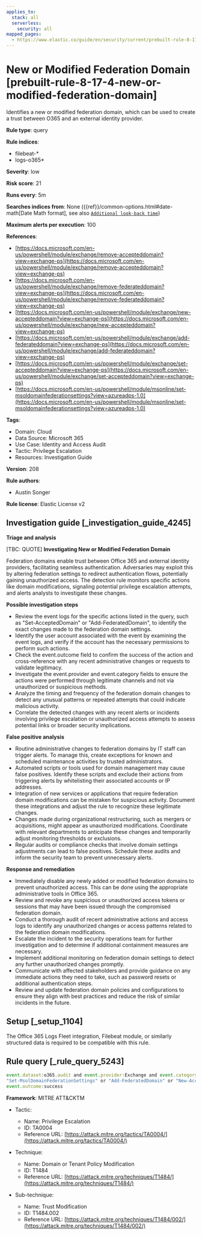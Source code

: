 ```yaml
---
applies_to:
  stack: all
  serverless:
    security: all
mapped_pages:
  - https://www.elastic.co/guide/en/security/current/prebuilt-rule-8-17-4-new-or-modified-federation-domain.html
---
```


# New or Modified Federation Domain [prebuilt-rule-8-17-4-new-or-modified-federation-domain]

Identifies a new or modified federation domain, which can be used to create a trust between O365 and an external identity provider.

**Rule type**: query

**Rule indices**:

* filebeat-*
* logs-o365*

**Severity**: low

**Risk score**: 21

**Runs every**: 5m

**Searches indices from**: None ({{ref}}/common-options.html#date-math[Date Math format], see also [`Additional look-back time`](docs-content://solutions/security/detect-and-alert/create-detection-rule.md#rule-schedule))

**Maximum alerts per execution**: 100

**References**:

* [https://docs.microsoft.com/en-us/powershell/module/exchange/remove-accepteddomain?view=exchange-ps](https://docs.microsoft.com/en-us/powershell/module/exchange/remove-accepteddomain?view=exchange-ps)
* [https://docs.microsoft.com/en-us/powershell/module/exchange/remove-federateddomain?view=exchange-ps](https://docs.microsoft.com/en-us/powershell/module/exchange/remove-federateddomain?view=exchange-ps)
* [https://docs.microsoft.com/en-us/powershell/module/exchange/new-accepteddomain?view=exchange-ps](https://docs.microsoft.com/en-us/powershell/module/exchange/new-accepteddomain?view=exchange-ps)
* [https://docs.microsoft.com/en-us/powershell/module/exchange/add-federateddomain?view=exchange-ps](https://docs.microsoft.com/en-us/powershell/module/exchange/add-federateddomain?view=exchange-ps)
* [https://docs.microsoft.com/en-us/powershell/module/exchange/set-accepteddomain?view=exchange-ps](https://docs.microsoft.com/en-us/powershell/module/exchange/set-accepteddomain?view=exchange-ps)
* [https://docs.microsoft.com/en-us/powershell/module/msonline/set-msoldomainfederationsettings?view=azureadps-1.0](https://docs.microsoft.com/en-us/powershell/module/msonline/set-msoldomainfederationsettings?view=azureadps-1.0)

**Tags**:

* Domain: Cloud
* Data Source: Microsoft 365
* Use Case: Identity and Access Audit
* Tactic: Privilege Escalation
* Resources: Investigation Guide

**Version**: 208

**Rule authors**:

* Austin Songer

**Rule license**: Elastic License v2

## Investigation guide [_investigation_guide_4245]

**Triage and analysis**

[TBC: QUOTE]
**Investigating New or Modified Federation Domain**

Federation domains enable trust between Office 365 and external identity providers, facilitating seamless authentication. Adversaries may exploit this by altering federation settings to redirect authentication flows, potentially gaining unauthorized access. The detection rule monitors specific actions like domain modifications, signaling potential privilege escalation attempts, and alerts analysts to investigate these changes.

**Possible investigation steps**

* Review the event logs for the specific actions listed in the query, such as "Set-AcceptedDomain" or "Add-FederatedDomain", to identify the exact changes made to the federation domain settings.
* Identify the user account associated with the event by examining the event logs, and verify if the account has the necessary permissions to perform such actions.
* Check the event.outcome field to confirm the success of the action and cross-reference with any recent administrative changes or requests to validate legitimacy.
* Investigate the event.provider and event.category fields to ensure the actions were performed through legitimate channels and not via unauthorized or suspicious methods.
* Analyze the timing and frequency of the federation domain changes to detect any unusual patterns or repeated attempts that could indicate malicious activity.
* Correlate the detected changes with any recent alerts or incidents involving privilege escalation or unauthorized access attempts to assess potential links or broader security implications.

**False positive analysis**

* Routine administrative changes to federation domains by IT staff can trigger alerts. To manage this, create exceptions for known and scheduled maintenance activities by trusted administrators.
* Automated scripts or tools used for domain management may cause false positives. Identify these scripts and exclude their actions from triggering alerts by whitelisting their associated accounts or IP addresses.
* Integration of new services or applications that require federation domain modifications can be mistaken for suspicious activity. Document these integrations and adjust the rule to recognize these legitimate changes.
* Changes made during organizational restructuring, such as mergers or acquisitions, might appear as unauthorized modifications. Coordinate with relevant departments to anticipate these changes and temporarily adjust monitoring thresholds or exclusions.
* Regular audits or compliance checks that involve domain settings adjustments can lead to false positives. Schedule these audits and inform the security team to prevent unnecessary alerts.

**Response and remediation**

* Immediately disable any newly added or modified federation domains to prevent unauthorized access. This can be done using the appropriate administrative tools in Office 365.
* Review and revoke any suspicious or unauthorized access tokens or sessions that may have been issued through the compromised federation domain.
* Conduct a thorough audit of recent administrative actions and access logs to identify any unauthorized changes or access patterns related to the federation domain modifications.
* Escalate the incident to the security operations team for further investigation and to determine if additional containment measures are necessary.
* Implement additional monitoring on federation domain settings to detect any further unauthorized changes promptly.
* Communicate with affected stakeholders and provide guidance on any immediate actions they need to take, such as password resets or additional authentication steps.
* Review and update federation domain policies and configurations to ensure they align with best practices and reduce the risk of similar incidents in the future.


## Setup [_setup_1104]

The Office 365 Logs Fleet integration, Filebeat module, or similarly structured data is required to be compatible with this rule.


## Rule query [_rule_query_5243]

```js
event.dataset:o365.audit and event.provider:Exchange and event.category:web and event.action:("Set-AcceptedDomain" or
"Set-MsolDomainFederationSettings" or "Add-FederatedDomain" or "New-AcceptedDomain" or "Remove-AcceptedDomain" or "Remove-FederatedDomain") and
event.outcome:success
```

**Framework**: MITRE ATT&CKTM

* Tactic:

    * Name: Privilege Escalation
    * ID: TA0004
    * Reference URL: [https://attack.mitre.org/tactics/TA0004/](https://attack.mitre.org/tactics/TA0004/)

* Technique:

    * Name: Domain or Tenant Policy Modification
    * ID: T1484
    * Reference URL: [https://attack.mitre.org/techniques/T1484/](https://attack.mitre.org/techniques/T1484/)

* Sub-technique:

    * Name: Trust Modification
    * ID: T1484.002
    * Reference URL: [https://attack.mitre.org/techniques/T1484/002/](https://attack.mitre.org/techniques/T1484/002/)



